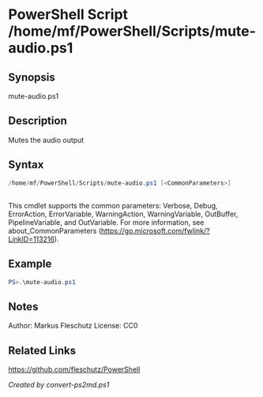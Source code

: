 # PowerShell Script /home/mf/PowerShell/Scripts/mute-audio.ps1

## Synopsis
mute-audio.ps1

## Description
Mutes the audio output

## Syntax
```powershell
/home/mf/PowerShell/Scripts/mute-audio.ps1 [<CommonParameters>]
```
## <CommonParameters>
This cmdlet supports the common parameters: Verbose, Debug, ErrorAction, ErrorVariable, WarningAction, WarningVariable, OutBuffer, PipelineVariable, and OutVariable. For more information, see about_CommonParameters (https://go.microsoft.com/fwlink/?LinkID=113216).

## Example
```powershell
PS>.\mute-audio.ps1
```


## Notes
Author:  Markus Fleschutz
License: CC0

## Related Links
https://github.com/fleschutz/PowerShell

*Created by convert-ps2md.ps1*
